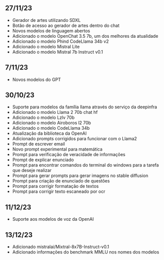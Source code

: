 
## 27/11/23
- Gerador de artes utilizando SDXL
- Botão de acesso ao gerador de artes dentro do chat
- Novos modelos de linguagem abertos
- Adicionado o modelo OpenChat 3.5 7b, um dos melhores da atualidade
- Adicionado o modelo Phind CodeLlama 34b v2
- Adicionado o modelo Mistral Lite
- Adicionado o modelo Mistral 7b Instruct v0.1

## 7/11/23
- Novos modelos do GPT

## 30/10/23
- Suporte para modelos da família llama através do serviço da deepinfra
- Adicionado o modelo Llama 2 70b chat hf
- Adicionado o modelo Lzlv 70b
- Adicionado o modelo Airoboros l2 70b
- Adicionado o modelo CodeLlama 34b
- Atualização da biblioteca da OpenAI
- Adicionado prompts corrigidos para funcionar com o Llama2
- Prompt de escrever email
- Novo prompt experimental para matemática
- Prompt para verificação de veracidade de informações
- Prompt de explicar enunciado
- Prompt para encontrar comandos do terminal do windows para a tarefa que deseje realizar
- Prompt para gerar prompts para gerar imagens no stable diffusion
- Prompt para criação de enunciado de questões
- Prompt para corrigir formatação de textos
- Prompt para corrigir texto escaneado por ocr

## 11/12/23
- Suporte aos modelos de voz da OpenAI

## 13/12/23
- Adicionado mistralai/Mixtral-8x7B-Instruct-v0.1
- Adicionado informações do benchmark MMLU nos nomes dos modelos